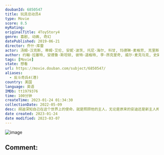 ```yaml
---
doubanId: 6850547
title: 玩具总动员4
type: Movie
score: 8.5
myRating: 
originalTitle: 4ToyStory4
genre: 喜剧, 动画, 奇幻
datePublished: 2019-06-21
director: 乔什·库雷
actor: 汤姆·汉克斯, 蒂姆·艾伦, 安妮·波茨, 托尼·海尔, 科甘, 玛德琳·麦格劳, 克里斯蒂娜·亨德里克斯, 乔丹·皮尔, 基努·里维斯, 松村艾丽, 杰伊·埃尔南德斯, 罗里·艾伦, 琼·库萨克, 邦尼·亨特, 克里斯汀·沙尔, 华莱士·肖恩, 约翰·拉岑贝格, 布莱克·克拉克, 朱恩·斯奎布, 卡尔·韦瑟斯, 唐·里克斯, 杰夫·格尔林, 朱莉安娜·汉森, 爱丝黛儿·哈里斯, 劳里·梅特卡夫, 史蒂夫·波赛尔, 梅尔·布鲁克斯, 艾伦·欧朋海默, 卡罗尔·博内特, 贝蒂·怀特, 卡尔·雷纳, 比尔·哈德尔, 帕特丽夏·阿奎特, 提摩西·道尔顿, 弗利, 梅丽莎·维亚西诺尔, 杰夫·皮金, 约翰·莫里斯, 裘蒂·班森, 巴德·乐凯, 杰克·麦格劳, 艾米丽·戴维斯
author: 约翰·拉塞特, 安德鲁·斯坦顿, 彼特·道格特, 李·昂克里奇, 威尔·麦克马克, 史黛芬妮·福尔松, ·安德森
tags: [Movie]
state: 想看
url: https://movie.douban.com/subject/6850547/
aliases:
  - 反斗奇兵4(港)
country: 美国
language: 英语
IMDb: tt1979376
time: 100分钟
createTime: 2023-01-24 01:34:30
collectionDate: 2022-05-09
desc: 胡迪深知自己在这个世界上的使命，就是照顾他的主人，无论是原来的安迪还是新主人邦妮。当邦妮将不情愿成为玩具的“叉叉”带回家时，胡迪又担起了教导叉叉接受自己新身份的责任。然而当邦妮将所有玩具带上房车家庭...
date created: 2023-01-24
date modified: 2023-03-07
---
```


![image](p2557284230.jpg)

Comment:
---
